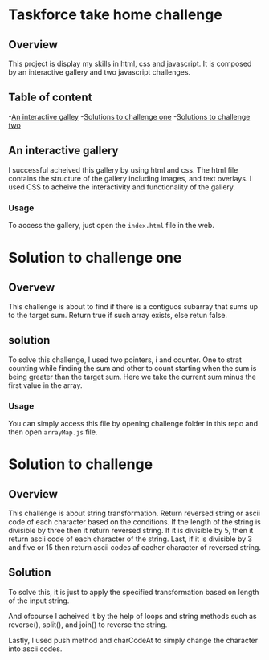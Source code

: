 # Taskforce take home challenge

## Overview
This project is display my skills in html, css and javascript. It is composed by an interactive gallery and two javascript challenges. 

## Table of content
-[An interactive galley](###An-interactive-allery)
-[Solutions to challenge one](###Solutions-to-challenge-one)
-[Solutions to challenge two](###Solutions-to-challenge-two)

## An interactive gallery

I successful acheived this gallery by using html and css. The html file contains the structure of the gallery including images, and text overlays. I used CSS to acheive the interactivity and functionality of the gallery.

### Usage

To access the gallery, just open the `index.html` file in the web. 

# Solution to challenge one

## Overvew
This challenge is about to find if there is a contiguos subarray that sums up to the target sum. Return true if such array exists, else retun false.

## solution
To solve this challenge, I used two pointers, i and counter. One to strat counting while finding the sum and other to count starting when the sum is being greater than the target sum. Here we take the current sum minus the first value in the array. 

### Usage
You can simply access this file by opening challenge folder in this repo and then open `arrayMap.js` file.

# Solution to challenge

## Overview
This challenge is about string transformation. Return reversed string or ascii code of each character based on the conditions. If the length of the string is divisible by three then it return reversed string. If it is divisible by 5, then it return ascii code of each character of the string. Last, if it is divisible by 3 and five or 15 then return ascii codes af eacher character of reversed string.

## Solution

To solve this, it is just to apply the specified transformation based on length of the input string.

And ofcourse I acheived it by the help of loops and string methods such as reverse(), split(), and join() to reverse the string. 

Lastly, I used push method and charCodeAt to simply change the character into ascii codes. 


